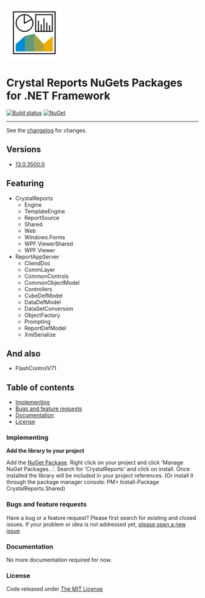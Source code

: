 
![logo](.editoricon.png)

# Crystal Reports NuGets Packages for .NET Framework

[![Build status](https://ci.appveyor.com/api/projects/status/h2ydmki2dm7hs6wd?svg=true)](https://ci.appveyor.com/project/ennerperez/CrystalDecisions)
[![NuGet](http://img.shields.io/nuget/v/CrystalReports.Shared.svg)](https://www.nuget.org/packages/CrystalReports.Shared/)

---------------------------------------

See the [changelog](CHANGELOG.md) for changes.

## Versions

- [13.0.3500.0](VERSION)

## Featuring

- CrystalReports
    - Engine
    - TemplateEngine
    - ReportSource
    - Shared
    - Web
    - Windows.Forms
    - WPF.ViewerShared
    - WPF.Viewer
- ReportAppServer
    - CliendDoc
    - CommLayer
    - CommonControls
    - CommonObjectModel
    - Controllers
    - CubeDefModel
    - DataDefModel
    - DataSetConversion
    - ObjectFactory
    - Prompting
    - ReportDefModel
    - XmlSerialize

## And also

- FlashControlV71

## Table of contents

* [Implementing](#implementing)
* [Bugs and feature requests](#bugs-and-feature-requests)
* [Documentation](#documentation)
* [License](#license)

### Implementing

**Add the library to your project**

Add the [NuGet Package](https://www.nuget.org/packages/CrystalReports.Shared/). Right click on your project and click 'Manage NuGet Packages...'. Search for 'CrystalReports' and click on install. Once installed the library will be included in your project references. (Or install it through the package manager console: PM> Install-Package CrystalReports.Shared)

### Bugs and feature requests

Have a bug or a feature request? Please first search for existing and closed issues. If your problem or idea is not addressed yet, [please open a new issue](https://github.com/ennerperez/CrystalDecisions/issues/new).

### Documentation

No more documentation required for now.

### License

Code released under [The MIT License](LICENSE)